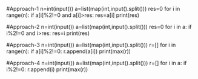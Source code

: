 #Approach-1
n=int(input())
a=list(map(int,input().split()))
res=0
for i in range(n):
  if a[i]%2!=0 and a[i]>res:
    res=a[i]
print(res)

#Approach-2
n=int(input())
a=list(map(int,input().split()))
res=0
for i in a:
  if i%2!=0 and i>res:
    res=i
print(res)

#Approach-3
n=int(input())
a=list(map(int,input().split()))
r=[]
for i in range(n):
  if a[i]%2!=0:
    r.append(a[i])
print(max(r))

#Approach-4
n=int(input())
a=list(map(int,input().split()))
r=[]
for i in a:
  if i%2!=0:
    r.append(i)
print(max(r))
